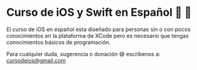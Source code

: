 # Curso de iOS y Swift en Español :beer: :beers:

El curso de iOS en español esta diseñado para personas sin o con pocos conocimientos en la plataforma de XCode pero es necesario que tengas conocimientos básicos de programación.

Para cualquier duda, sugerencia o donación :sweat_smile: escribenos a:
[cursodeios@gmail.com](mailto:cursodeios@gmail.com)
